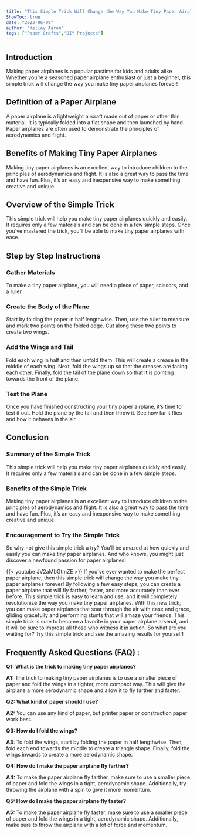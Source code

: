 ```yaml
---
title: "This Simple Trick Will Change the Way You Make Tiny Paper Airplanes Forever!"
ShowToc: true 
date: "2023-06-09"
author: "Kelley Aaron" 
tags: ["Paper Crafts","DIY Projects"]
---
```

## Introduction 

Making paper airplanes is a popular pastime for kids and adults alike Whether you’re a seasoned paper airplane enthusiast or just a beginner, this simple trick will change the way you make tiny paper airplanes forever! 

## Definition of a Paper Airplane

A paper airplane is a lightweight aircraft made out of paper or other thin material. It is typically folded into a flat shape and then launched by hand. Paper airplanes are often used to demonstrate the principles of aerodynamics and flight. 

## Benefits of Making Tiny Paper Airplanes

Making tiny paper airplanes is an excellent way to introduce children to the principles of aerodynamics and flight. It is also a great way to pass the time and have fun. Plus, it’s an easy and inexpensive way to make something creative and unique. 

## Overview of the Simple Trick

This simple trick will help you make tiny paper airplanes quickly and easily. It requires only a few materials and can be done in a few simple steps. Once you’ve mastered the trick, you’ll be able to make tiny paper airplanes with ease. 

## Step by Step Instructions 

### Gather Materials

To make a tiny paper airplane, you will need a piece of paper, scissors, and a ruler. 

### Create the Body of the Plane 

Start by folding the paper in half lengthwise. Then, use the ruler to measure and mark two points on the folded edge. Cut along these two points to create two wings. 

### Add the Wings and Tail

Fold each wing in half and then unfold them. This will create a crease in the middle of each wing. Next, fold the wings up so that the creases are facing each other. Finally, fold the tail of the plane down so that it is pointing towards the front of the plane. 

### Test the Plane

Once you have finished constructing your tiny paper airplane, it’s time to test it out. Hold the plane by the tail and then throw it. See how far it flies and how it behaves in the air. 

## Conclusion 

### Summary of the Simple Trick

This simple trick will help you make tiny paper airplanes quickly and easily. It requires only a few materials and can be done in a few simple steps. 

### Benefits of the Simple Trick

Making tiny paper airplanes is an excellent way to introduce children to the principles of aerodynamics and flight. It is also a great way to pass the time and have fun. Plus, it’s an easy and inexpensive way to make something creative and unique. 

### Encouragement to Try the Simple Trick

So why not give this simple trick a try? You’ll be amazed at how quickly and easily you can make tiny paper airplanes. And who knows, you might just discover a newfound passion for paper airplanes!

{{< youtube JV2aMbGtmZE >}} 
If you've ever wanted to make the perfect paper airplane, then this simple trick will change the way you make tiny paper airplanes forever! By following a few easy steps, you can create a paper airplane that will fly farther, faster, and more accurately than ever before. This simple trick is easy to learn and use, and it will completely revolutionize the way you make tiny paper airplanes. With this new trick, you can make paper airplanes that soar through the air with ease and grace, gliding gracefully and performing stunts that will amaze your friends. This simple trick is sure to become a favorite in your paper airplane arsenal, and it will be sure to impress all those who witness it in action. So what are you waiting for? Try this simple trick and see the amazing results for yourself!

## Frequently Asked Questions (FAQ) :
**Q1: What is the trick to making tiny paper airplanes?**

**A1:** The trick to making tiny paper airplanes is to use a smaller piece of paper and fold the wings in a tighter, more compact way. This will give the airplane a more aerodynamic shape and allow it to fly farther and faster. 

**Q2: What kind of paper should I use?**

**A2:** You can use any kind of paper, but printer paper or construction paper work best. 

**Q3: How do I fold the wings?**

**A3:** To fold the wings, start by folding the paper in half lengthwise. Then, fold each end towards the middle to create a triangle shape. Finally, fold the wings inwards to create a more aerodynamic shape. 

**Q4: How do I make the paper airplane fly farther?**

**A4:** To make the paper airplane fly farther, make sure to use a smaller piece of paper and fold the wings in a tight, aerodynamic shape. Additionally, try throwing the airplane with a spin to give it more momentum. 

**Q5: How do I make the paper airplane fly faster?**

**A5:** To make the paper airplane fly faster, make sure to use a smaller piece of paper and fold the wings in a tight, aerodynamic shape. Additionally, make sure to throw the airplane with a lot of force and momentum.



